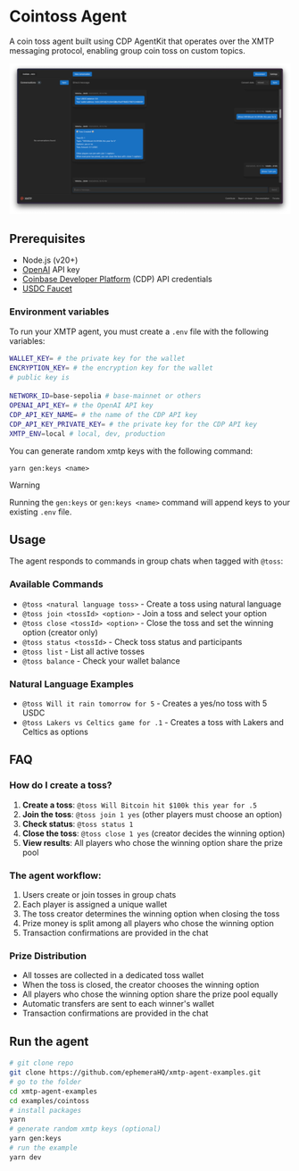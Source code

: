 # Cointoss Agent

A coin toss agent built using CDP AgentKit that operates over the XMTP messaging protocol, enabling group coin toss on custom topics.

![](./screenshot.png)

## Prerequisites

- Node.js (v20+)
- [OpenAI](https://platform.openai.com/) API key
- [Coinbase Developer Platform](https://portal.cdp.coinbase.com) (CDP) API credentials
- [USDC Faucet](https://portal.cdp.coinbase.com/products/faucet)

### Environment variables

To run your XMTP agent, you must create a `.env` file with the following variables:

```bash
WALLET_KEY= # the private key for the wallet
ENCRYPTION_KEY= # the encryption key for the wallet
# public key is

NETWORK_ID=base-sepolia # base-mainnet or others
OPENAI_API_KEY= # the OpenAI API key
CDP_API_KEY_NAME= # the name of the CDP API key
CDP_API_KEY_PRIVATE_KEY= # the private key for the CDP API key
XMTP_ENV=local # local, dev, production
```

You can generate random xmtp keys with the following command:

```tsx
yarn gen:keys <name>
```

> [!WARNING]
> Running the `gen:keys` or `gen:keys <name>` command will append keys to your existing `.env` file.

## Usage

The agent responds to commands in group chats when tagged with `@toss`:

### Available Commands

- `@toss <natural language toss>` - Create a toss using natural language
- `@toss join <tossId> <option>` - Join a toss and select your option
- `@toss close <tossId> <option>` - Close the toss and set the winning option (creator only)
- `@toss status <tossId>` - Check toss status and participants
- `@toss list` - List all active tosses
- `@toss balance` - Check your wallet balance

### Natural Language Examples

- `@toss Will it rain tomorrow for 5` - Creates a yes/no toss with 5 USDC
- `@toss Lakers vs Celtics game for .1` - Creates a toss with Lakers and Celtics as options

## FAQ

### How do I create a toss?

1. **Create a toss**: `@toss Will Bitcoin hit $100k this year for .5`
2. **Join the toss**: `@toss join 1 yes` (other players must choose an option)
3. **Check status**: `@toss status 1`
4. **Close the toss**: `@toss close 1 yes` (creator decides the winning option)
5. **View results**: All players who chose the winning option share the prize pool

### The agent workflow:

1. Users create or join tosses in group chats
2. Each player is assigned a unique wallet
3. The toss creator determines the winning option when closing the toss
4. Prize money is split among all players who chose the winning option
5. Transaction confirmations are provided in the chat

### Prize Distribution

- All tosses are collected in a dedicated toss wallet
- When the toss is closed, the creator chooses the winning option
- All players who chose the winning option share the prize pool equally
- Automatic transfers are sent to each winner's wallet
- Transaction confirmations are provided in the chat

## Run the agent

```bash
# git clone repo
git clone https://github.com/ephemeraHQ/xmtp-agent-examples.git
# go to the folder
cd xmtp-agent-examples
cd examples/cointoss
# install packages
yarn
# generate random xmtp keys (optional)
yarn gen:keys
# run the example
yarn dev
```
